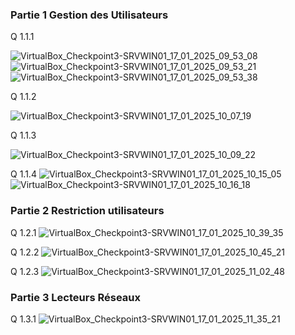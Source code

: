 ### Partie 1 Gestion des Utilisateurs 

Q 1.1.1

![VirtualBox_Checkpoint3-SRVWIN01_17_01_2025_09_53_08](https://github.com/user-attachments/assets/1dfbc2ae-094f-44d0-af4f-fbdac1647036)
![VirtualBox_Checkpoint3-SRVWIN01_17_01_2025_09_53_21](https://github.com/user-attachments/assets/443ed948-7300-41bf-a419-2e2d52462f25)
![VirtualBox_Checkpoint3-SRVWIN01_17_01_2025_09_53_38](https://github.com/user-attachments/assets/1cd5dcbe-b597-416d-ba44-ae0ddcd3ecc3)

Q 1.1.2
 
![VirtualBox_Checkpoint3-SRVWIN01_17_01_2025_10_07_19](https://github.com/user-attachments/assets/5c8ee9b1-9c13-4884-9092-aff9e4243297)

Q 1.1.3 

![VirtualBox_Checkpoint3-SRVWIN01_17_01_2025_10_09_22](https://github.com/user-attachments/assets/6f83351b-8f6f-41f5-a30e-f049080e6a37)

Q 1.1.4 
![VirtualBox_Checkpoint3-SRVWIN01_17_01_2025_10_15_05](https://github.com/user-attachments/assets/2f7bd3ab-48c4-4212-968a-7ea0d5d32b9f)
![VirtualBox_Checkpoint3-SRVWIN01_17_01_2025_10_16_18](https://github.com/user-attachments/assets/620e96af-1772-4187-a581-59cd8e46f1d7)


### Partie 2 Restriction utilisateurs 

Q 1.2.1 
![VirtualBox_Checkpoint3-SRVWIN01_17_01_2025_10_39_35](https://github.com/user-attachments/assets/5031f731-4665-496e-b4ab-5fe8f62488c5)

Q 1.2.2 
![VirtualBox_Checkpoint3-SRVWIN01_17_01_2025_10_45_21](https://github.com/user-attachments/assets/04ee3c98-1501-4e97-8de3-b9f2bcb460f6)

Q 1.2.3 
![VirtualBox_Checkpoint3-SRVWIN01_17_01_2025_11_02_48](https://github.com/user-attachments/assets/f1005426-e169-4e50-afbc-8c1edf8b5a7d)


### Partie 3 Lecteurs Réseaux 

Q 1.3.1
![VirtualBox_Checkpoint3-SRVWIN01_17_01_2025_11_35_21](https://github.com/user-attachments/assets/91b16620-3a5d-4890-bbda-c251e18bdb7b)
